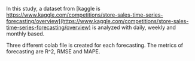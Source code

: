 In this study, a dataset from [kaggle is https://www.kaggle.com/competitions/store-sales-time-series-forecasting/overview](https://www.kaggle.com/competitions/store-sales-time-series-forecasting/overview) is analyzed with daily, weekly and monthly based. 

Three different colab file is created for each forecasting. The metrics of forecasting are R^2, RMSE and MAPE.
